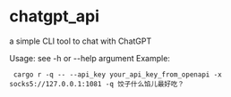 # chatgpt_api
a simple CLI tool to chat with ChatGPT

Usage: see -h or --help argument
Example: 
```
 cargo r -q -- --api_key your_api_key_from_openapi -x socks5://127.0.0.1:1081 -q 饺子什么馅儿最好吃？
```

